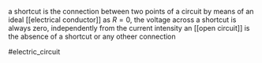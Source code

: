 a shortcut is the connection between two points of a circuit by means of an ideal [[electrical conductor]]
as $R=0$, the voltage across a shortcut is always zero, independently from the current intensity 
an [[open circuit]] is the absence of a shortcut or any otheer connection

#electric_circuit